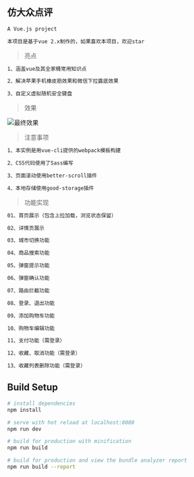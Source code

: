 ## 仿大众点评

``` bash
A Vue.js project

本项目是基于vue 2.x制作的，如果喜欢本项目，欢迎star
```

> 亮点

``` bash
1、涵盖vue及其全家桶常用知识点

2、解决苹果手机橡皮筋效果和微信下拉露底效果

3、自定义虚拟随机安全键盘
```

> 效果

![最终效果](/demo/demo.gif)

> 注意事项

``` bash
1、本实例是用vue-cli提供的webpack模板构建

2、CSS代码使用了Sass编写

3、页面滚动使用better-scroll插件

4、本地存储使用good-storage插件
```

> 功能实现

``` bash
01、首页展示（包含上拉加载，浏览状态保留）

02、详情页展示

03、城市切换功能

04、商品搜索功能

05、弹窗提示功能

06、弹窗确认功能

07、路由拦截功能

08、登录、退出功能

09、添加购物车功能

10、购物车编辑功能

11、支付功能（需登录）

12、收藏、取消功能（需登录）

13、收藏列表删除功能（需登录）
```

## Build Setup

``` bash
# install dependencies
npm install

# serve with hot reload at localhost:8080
npm run dev

# build for production with minification
npm run build

# build for production and view the bundle analyzer report
npm run build --report
```
